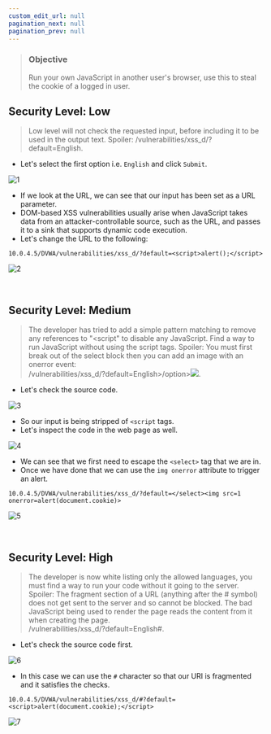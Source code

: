 ```yaml
---
custom_edit_url: null
pagination_next: null
pagination_prev: null
---
```


> ### Objective
> Run your own JavaScript in another user's browser, use this to steal the cookie of a logged in user.

## Security Level: Low
> Low level will not check the requested input, before including it to be used in the output text.
> Spoiler: /vulnerabilities/xss_d/?default=English<script>alert(1)</script>.
- Let's select the first option i.e. `English` and click `Submit`.

![1](https://github.com/Knign/Write-ups/assets/110326359/959ff393-694b-422d-aa1a-50c41213ce94)

- If we look at the URL, we can see that our input has been set as a URL parameter.
- DOM-based XSS vulnerabilities usually arise when JavaScript takes data from an attacker-controllable source, such as the URL, and passes it to a sink that supports dynamic code execution.
- Let's change the URL to the following:
```
10.0.4.5/DVWA/vulnerabilities/xss_d/?default=<script>alert();</script>
```

![2](https://github.com/Knign/Write-ups/assets/110326359/040fb1b1-eedc-4899-a79d-97d420e098f5)

&nbsp;


## Security Level: Medium
> The developer has tried to add a simple pattern matching to remove any references to "<script" to disable any JavaScript. Find a way to run JavaScript without using the script tags.
> Spoiler: You must first break out of the select block then you can add an image with an onerror event:  
> /vulnerabilities/xss_d/?default=English>/option></select><img src='x' onerror='alert(1)'>.
- Let's check the source code.

![3](https://github.com/Knign/Write-ups/assets/110326359/ac7216de-a267-4126-9ff7-c0c38fa67bee)

- So our input is being stripped of `<script` tags.
- Let's inspect the code in the web page as well.

![4](https://github.com/Knign/Write-ups/assets/110326359/a0fe7593-ebce-4bb2-a364-379469ccfce9)

- We can see that we first need to escape the `<select>` tag that we are in.
- Once we have done that we can use the `img onerror` attribute to trigger an alert.
```
10.0.4.5/DVWA/vulnerabilities/xss_d/?default=</select><img src=1 onerror=alert(document.cookie)>
```

![5](https://github.com/Knign/Write-ups/assets/110326359/a57d294d-0d1d-4841-a41a-e93a08410b5b)

&nbsp;


## Security Level: High
> The developer is now white listing only the allowed languages, you must find a way to run your code without it going to the server.
> Spoiler: The fragment section of a URL (anything after the # symbol) does not get sent to the server and so cannot be blocked. The bad JavaScript being used to render the page reads the content from it when creating the page.  
> /vulnerabilities/xss_d/?default=English#<script>alert(1)</script>.
- Let's check the source code first.

![6](https://github.com/Knign/Write-ups/assets/110326359/602f9853-2478-423b-a9f6-1f0d31c5710e)

- In this case we can use the `#` character so that our URI is fragmented and it satisfies the checks.
```
10.0.4.5/DVWA/vulnerabilities/xss_d/#?default=<script>alert(document.cookie);</script>
```

![7](https://github.com/Knign/Write-ups/assets/110326359/1d08e85f-3bcb-4a4a-bf9a-2eede0611040)
